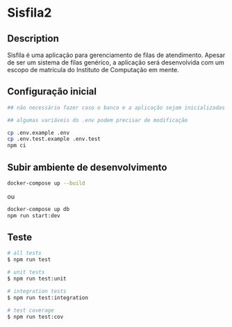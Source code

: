 # Sisfila2

## Description

Sisfila é uma aplicação para gerenciamento de filas de atendimento. Apesar de ser um sistema de filas genérico, a aplicação será desenvolvida com um escopo de matrícula do Instituto de Computação em mente.

## Configuração inicial
```bash
## não necessário fazer caso o banco e a aplicação sejam inicializadas pelo docker-compose

## algumas variáveis do .env podem precisar de modificação

cp .env.example .env
cp .env.test.example .env.test
npm ci
```

## Subir ambiente de desenvolvimento

```bash
docker-compose up --build
```
ou
```bash
docker-compose up db
npm run start:dev
```

## Teste

```bash
# all tests
$ npm run test

# unit tests
$ npm run test:unit

# integration tests
$ npm run test:integration

# test coverage
$ npm run test:cov
```